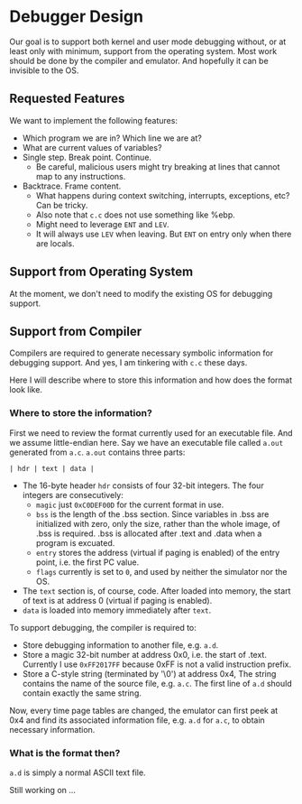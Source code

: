 # Debugger Design

Our goal is to support both kernel and user mode debugging without, or at least only with minimum, support from the operating system. Most work should be done by the compiler and emulator. And hopefully it can be invisible to the OS.

## Requested Features

We want to implement the following features:
- Which program we are in? Which line we are at?
- What are current values of variables?
- Single step. Break point. Continue.
  - Be careful, malicious users might try breaking at lines that cannot map to any instructions.
- Backtrace. Frame content.
  - What happens during context switching, interrupts, exceptions, etc? Can be tricky.
  - Also note that `c.c` does not use something like %ebp.
  - Might need to leverage `ENT` and `LEV`.
  - It will always use `LEV` when leaving. But `ENT` on entry only when there are locals.

## Support from Operating System

At the moment, we don't need to modify the existing OS for debugging support. 

## Support from Compiler

Compilers are required to generate necessary symbolic information for debugging support.
And yes, I am tinkering with `c.c` these days.

Here I will describe where to store this information and how does the format look like.

### Where to store the information?

First we need to review the format currently used for an executable file. And we assume little-endian here. Say we have an executable file called `a.out` generated from `a.c`. `a.out` contains three parts:
```
| hdr | text | data |
```
- The 16-byte header `hdr` consists of four 32-bit integers. The four integers are consecutively:
  - `magic` just `0xC0DEF00D` for the current format in use.
  - `bss` is the length of the .bss section. Since variables in .bss are initialized with zero, only the size, rather than the whole image, of .bss is required. .bss is allocated after .text and .data when a program is excuated.
  - `entry` stores the address (virtual if paging is enabled) of the entry point, i.e. the first PC value.
  - `flags` currently is set to `0`, and used by neither the simulator nor the OS.
- The `text` section is, of course, code. After loaded into memory, the start of text is at address 0 (virtual if paging is enabled).
- `data` is loaded into memory immediately after `text`.

To support debugging, the compiler is required to:
- Store debugging information to another file, e.g. `a.d`.
- Store a magic 32-bit number at address 0x0, i.e. the start of .text. Currently I use `0xFF2017FF` because 0xFF is not a valid instruction prefix. 
- Store a C-style string (terminated by '\0') at address 0x4, The string contains the name of the source file, e.g. `a.c`. The first line of `a.d` should contain exactly the same string.

Now, every time page tables are changed, the emulator can first peek at 0x4 and find its associated information file, e.g. `a.d` for `a.c`, to obtain necessary information.

### What is the format then?

`a.d` is simply a normal ASCII text file.

Still working on ...
